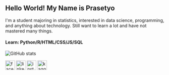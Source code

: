 ## Hello World! My Name is Prasetyo

I'm a student majoring in statistics, interested in data science, programming, and anything about technology. Still want to learn a lot and have not mastered many things.

#### Learn: Python/R/HTML/CSS/JS/SQL

![GitHub stats](https://github-readme-stats.vercel.app/api?username=profjrmalik&theme=blue-green&show_icons=true)

[<img src='https://cdn.jsdelivr.net/npm/simple-icons@5.1.0/icons/facebook.svg' alt='facebook' height='30'>](https://www.facebook.com/profile.php?id=100006135377743) [<img src='https://cdn.jsdelivr.net/npm/simple-icons@5.1.0/icons/linkedin.svg' alt='linkedin' height='30'>](https://www.linkedin.com/in/prasetyo-fajar-malik-86b186210/)    [<img src='https://cdn.jsdelivr.net/npm/simple-icons@5.1.0/icons/instagram.svg' alt='instagram' height='30'>](https://www.instagram.com/profjrmalik/)    [<img src='https://cdn.jsdelivr.net/npm/simple-icons@5.1.0/icons/kaggle.svg' alt='kaggle' height='30'>](https://www.kaggle.com/prasetyofajar)
